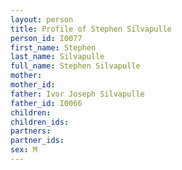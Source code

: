 ```yaml
---
layout: person
title: Profile of Stephen Silvapulle
person_id: I0077
first_name: Stephen
last_name: Silvapulle
full_name: Stephen Silvapulle
mother: 
mother_id: 
father: Ivor Joseph Silvapulle
father_id: I0066
children:
children_ids:
partners:
partner_ids:
sex: M
---
```


